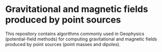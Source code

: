 # Gravitational and magnetic fields produced by point sources

This repository contains algorithms commonly used in Geophysics (potential-field methods) for computing gravitational 
and magnetic fields produced by point sources (point masses and dipoles).
